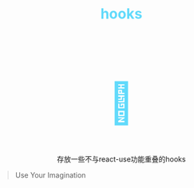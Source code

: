 <h1 align="center" style="color: #61dafb;">hooks</h1>

<h1 align="center" style="font-size: 80px;color:#61dafb">📌</h1>

<p align="center">存放一些不与react-use功能重叠的hooks</p>

> Use Your Imagination


